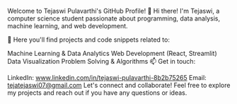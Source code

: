 Welcome to Tejaswi Pulavarthi's GitHub Profile!
👋 Hi there! I'm Tejaswi, a computer science student passionate about programming, data analysis, machine learning, and web development.

🚀 Here you'll find projects and code snippets related to:

Machine Learning & Data Analytics
Web Development (React, Streamlit)
Data Visualization
Problem Solving & Algorithms
📫 Get in touch:

LinkedIn: www.linkedin.com/in/tejaswi-pulavarthi-8b2b75265
Email: tejatejaswi07@gmail.com
Let's connect and collaborate! Feel free to explore my projects and reach out if you have any questions or ideas.
